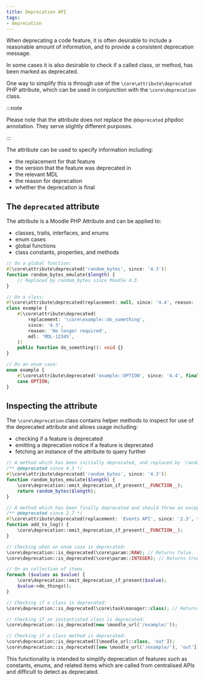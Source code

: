 ```yaml
---
title: Deprecation API
tags:
- deprecation
---
```


<!-- markdownlint-disable no-inline-html -->

<Since version="4.4" issueNumbers="MDL-80005" />

When deprecating a code feature, it is often desirable to include a reasonable amount of information, and to provide a consistent deprecation message.

In some cases it is also desirable to check if a called class, or method, has been marked as deprecated.

One way to simplify this is through use of the `\core\attribute\deprecated` PHP attribute, which can be used in conjunction with the `\core\deprecation` class.

:::note

Please note that the attribute does _not_ replace the `@deprecated` phpdoc annotation. They serve slightly different purposes.

:::

The attribute can be used to specify information including:

- the replacement for that feature
- the version that the feature was deprecated in
- the relevant MDL
- the reason for deprecation
- whether the deprecation is final

## The `deprecated` attribute

The attribute is a Moodle PHP Attribute and can be applied to:

- classes, traits, interfaces, and enums
- enum cases
- global functions
- class constants, properties, and methods

```php title="Example attribute usage"
// On a global function:
#[\core\attribute\deprecated('random_bytes', since: '4.3')]
function random_bytes_emulate($length) {
    // Replaced by random_bytes since Moodle 4.3.
}

// On a class:
#[\core\attribute\deprecated(replacement: null, since: '4.4', reason: 'This functionality has been removed.')]
class example {
    #[\core\attribute\deprecated(
        replacement: '\core\example::do_something',
        since: '4.3',
        reason: 'No longer required',
        mdl: 'MDL-12345',
    )]
    public function do_something(): void {}
}

// On an enum case:
enum example {
    #[\core\attribute\deprecated('example::OPTION', since: '4.4', final: true)]
    case OPTION;
}
```

## Inspecting the attribute

The `\core\deprecation` class contains helper methods to inspect for use of the deprecated attribute and allows usage including:

- checking if a feature is deprecated
- emitting a deprecation notice if a feature is deprecated
- fetching an instance of the attribute to query further

```php title="Examples of usage"
// A method which has been initially deprecated, and replaced by 'random_bytes'. It should show debugging.
/** @deprecated since 4.3 */
#[\core\attribute\deprecated('random_bytes', since: '4.3')]
function random_bytes_emulate($length) {
    \core\deprecation::emit_deprecation_if_present(__FUNCTION__);
    return random_bytes($length);
}

// A method which has been finally deprecated and should throw an exception.
/** @deprecated since 2.7 */
#[\core\attribute\deprecated(replacement: 'Events API', since: '2.3', final: true)]
function add_to_log() {
    \core\deprecation::emit_deprecation_if_present(__FUNCTION__);
}

// Checking when an enum case is deprecated:
\core\deprecation::is_deprecated(\core\param::RAW); // Returns false.
\core\deprecation::is_deprecated(\core\param::INTEGER); // Returns true.

// On an collection of items.
foreach ($values as $value) {
    \core\deprecation::emit_deprecation_if_present($value);
    $value->do_things();
}

// Checking if a class is deprecated:
\core\deprecation::is_deprecated(\core\task\manager::class); // Returns false.

// Checking if an instantiated class is deprecated:
\core\deprecation::is_deprecated(new \moodle_url('/example/'));

// Checking if a class method is deprecated:
\core\deprecation::is_deprecated([\moodle_url::class, 'out']);
\core\deprecation::is_deprecated([new \moodle_url('/example/'), 'out']);
```

This functionality is intended to simplify deprecation of features such as constants, enums, and related items which are called from centralised APIs and difficult to detect as deprecated.
